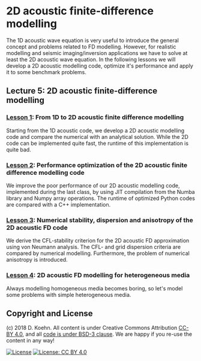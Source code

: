 # 2D acoustic finite-difference modelling

The 1D acoustic wave equation is very useful to introduce the general concept and problems related to FD modelling. However, for realistic modelling and seismic imaging/inversion applications we have to solve at least the 2D 
acoustic wave equation. In the following lessons we will develop a 2D acoustic modelling code, optimize it's performance and apply it to some benchmark problems. 

## Lecture 5: 2D acoustic finite-difference modelling

### [Lesson 1](http://nbviewer.ipython.org/urls/github.com/daniel-koehn/Theory-of-seismic-waves-II/tree/master/05_2D_acoustic_FD_modelling/1_From_1D_to_2D_acoustic_FD_modelling_final.ipynb): From 1D to 2D acoustic finite difference modelling

Starting from the 1D acoustic code, we develop a 2D acoustic modelling code and compare the numerical with an analytical solution. While the 2D code can be implemented quite fast, the runtime of this implementation is quite bad.

### [Lesson 2](http://nbviewer.ipython.org/urls/github.com/daniel-koehn/Theory-of-seismic-waves-II/tree/master/05_2D_acoustic_FD_modelling/2_Optimizing_fdac2d_code.ipynb): Performance optimization of the 2D acoustic finite difference modelling code

We improve the poor performance of our 2D acoustic modelling code, implemented during the last class, by using JIT compilation from the Numba library and Numpy array operations. The runtime of optimized Python codes are compared 
with a C++ implementation.

### [Lesson 3](http://nbviewer.ipython.org/urls/github.com/daniel-koehn/Theory-of-seismic-waves-II/tree/master/05_2D_acoustic_FD_modelling/3_fdac2d_num_stability_anisotropy.ipynb): Numerical stability, dispersion and anisotropy of the 2D acoustic FD code

We derive the CFL-stability criterion for the 2D acoustic FD approximation using von Neumann analysis. The CFL- and grid dispersion criteria are compared by numerical modelling. Furthermore, the problem of numerical 
anisotropy is introduced.

### [Lesson 4](http://nbviewer.ipython.org/urls/github.com/daniel-koehn/Theory-of-seismic-waves-II/tree/master/05_2D_acoustic_FD_modelling/4_fdac2d_heterogeneous.ipynb): 2D acoustic FD modelling for heterogeneous media

Always modelling homogeneous media becomes boring, so let's model some problems with simple heterogeneous media.

## Copyright and License

(c) 2018 D. Koehn. All content is under Creative Commons Attribution [CC-BY 4.0](https://creativecommons.org/licenses/by/4.0/legalcode.txt), and all [code is under BSD-3 clause](https://github.com/engineersCode/EngComp/blob/master/LICENSE). We are happy if you re-use the content in any way!

[![License](https://img.shields.io/badge/License-BSD%203--Clause-blue.svg)](https://opensource.org/licenses/BSD-3-Clause) [![License: CC BY 4.0](https://img.shields.io/badge/License-CC%20BY%204.0-lightgrey.svg)](https://creativecommons.org/licenses/by/4.0/)
